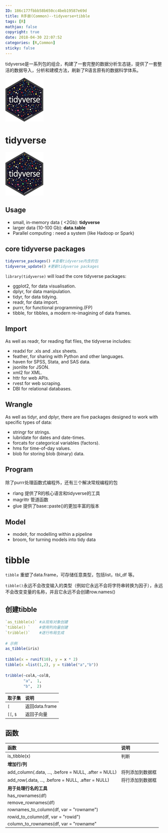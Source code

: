 ```yaml
---
ID: 186c177fbbb58b650cc4beb19587e69d
title: R手册(Common)--tidyverse+tibble
tags: [R]
mathjax: false
copyright: true
date: 2018-04-30 22:07:52
categories: [R,Common]
sticky: false
---
```

tidyverse是一系列包的组合，构建了一套完整的数据分析生态链，提供了一套整洁的数据导入，分析和建模方法，刷新了R语言原有的数据科学体系。

![tidyverse](/images/tidyverse.png)

<!-- more -->

# tidyverse

![tidyverse](/images/tidyverse.png)

## Usage

- small, in-memory data ( <2Gb):   **tidyverse**
- larger data (10-100 Gb):   **data.table**
- Parallel computing :   need a system (like Hadoop or Spark)

## core tidyverse packages

```R
tidyverse_packages() #查看tidyverse内含的包
tidyverse_update() #更新tidyverse packages
```
`library(tidyverse)` will load the core tidyverse packages:

- ggplot2, for data visualisation.
- dplyr, for data manipulation.
- tidyr, for data tidying.
- readr, for data import.
- purrr, for functional programming.(FP)
- tibble, for tibbles, a modern re-imagining of data frames.

## Import

As well as readr, for reading flat files, the tidyverse includes:

- readxl for .xls and .xlsx sheets.
- feather, for sharing with Python and other languages.
- haven for SPSS, Stata, and SAS data.
- jsonlite for JSON.
- xml2 for XML.
- httr for web APIs.
- rvest for web scraping.
- DBI for relational databases.

## Wrangle

As well as tidyr, and dplyr, there are five packages designed to work with specific types of data:

- stringr for strings.
- lubridate for dates and date-times.
- forcats for categorical variables (factors).
- hms for time-of-day values.
- blob for storing blob (binary) data.

## Program

除了purrr处理函数式编程外，还有三个解决常规编程的包

- rlang 提供了R的核心语言和tidyverse的工具
- magrittr 管道函数
- glue 提供了base::paste()的更加丰富的版本 

## Model

- modelr, for modelling within a pipeline
- broom, for turning models into tidy data

# tibble

`tibble` 重塑了data.frame，可存储任意类型，包括list，tbl_df 等。

`tibble()`永远不会改变输入的类型（例如它永远不会将字符串转换为因子），永远不会改变变量的名称，并且它永远不会创建row.names()

## 创建tibble

```r
`as_tibble(x)` #从现有对象创建
`tibble() `    #使用列向量创建
`tribble()`    #逐行布局生成

# 示例
as_tibble(iris)

tibble(x = runif(10), y = x * 2)
tibble(x =list(1,2), y = tibble("a","b"))

tribble(~colA,~colB, 
        "a",  1,
        "b",  2)
```

取子集|说明
:---|:---
`[ `|返回data.frame
`[[`, `$` |返回子向量

## 函数

函数|说明
:---|:---
is_tibble(x)|判断
**增加行/列**|
add_column(.data, ..., .before = NULL, .after = NULL)|将列添加到数据框
add_row(.data, ..., .before = NULL, .after = NULL)|将行添加到数据框
**用于处理行名的工具**|
has_rownames(df)|
remove_rownames(df)|
rownames_to_column(df, var = "rowname")|
rowid_to_column(df, var = "rowid")|
column_to_rownames(df, var = "rowname"|






